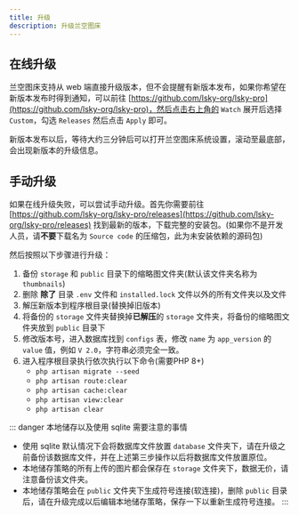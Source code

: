 ```yaml
---
title: 升级
description: 升级兰空图床
---
```


## 在线升级
兰空图床支持从 web 端直接升级版本，但不会提醒有新版本发布，如果你希望在新版本发布时得到通知，可以前往 [https://github.com/lsky-org/lsky-pro](https://github.com/lsky-org/lsky-pro)，然后点击右上角的 `Watch` 展开后选择 `Custom`，勾选 `Releases` 然后点击 `Apply` 即可。

新版本发布以后，等待大约三分钟后可以打开兰空图床系统设置，滚动至最底部，会出现新版本的升级信息。

## 手动升级
如果在线升级失败，可以尝试手动升级。首先你需要前往 [https://github.com/lsky-org/lsky-pro/releases](https://github.com/lsky-org/lsky-pro/releases) 找到最新的版本，下载完整的安装包。(如果你不是开发人员，请**不要**下载名为 `Source code` 的压缩包，此为未安装依赖的源码包)

然后按照以下步骤进行升级：
1. 备份 `storage` 和 `public` 目录下的缩略图文件夹(默认该文件夹名称为 `thumbnails`)
2. 删除 **除了** 目录 `.env` 文件和 `installed.lock` 文件以外的所有文件夹以及文件
3. 解压新版本到程序根目录(替换掉旧版本)
4. 将备份的 `storage` 文件夹替换掉**已解压**的 `storage` 文件夹，将备份的缩略图文件夹放到 `public` 目录下
5. 修改版本号，进入数据库找到 `configs` 表，修改 `name` 为 `app_version` 的 `value` 值，例如 `V 2.0`，字符串必须完全一致。
6. 进入程序根目录执行依次执行以下命令(需要PHP 8+)
   - `php artisan migrate --seed`
   - `php artisan route:clear`
   - `php artisan cache:clear`
   - `php artisan view:clear`
   - `php artisan clear`

::: danger 本地储存以及使用 sqlite 需要注意的事情
- 使用 sqlite 默认情况下会将数据库文件放置 `database` 文件夹下，请在升级之前备份该数据库文件，并在上述第三步操作以后将数据库文件放置原位。
- 本地储存策略的所有上传的图片都会保存在 `storage` 文件夹下，数据无价，请注意备份该文件夹。
- 本地储存策略会在 `public` 文件夹下生成符号连接(软连接)，删除 `public` 目录后，请在升级完成以后编辑本地储存策略，保存一下以重新生成符号连接。
:::
